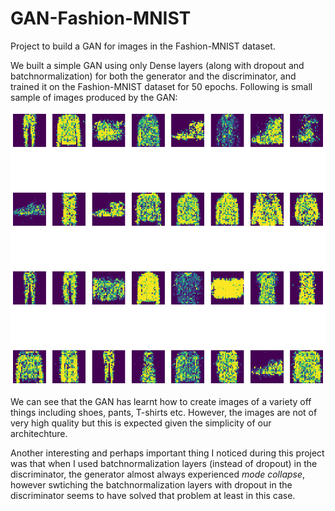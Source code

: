 # GAN-Fashion-MNIST
Project to build a GAN for images in the Fashion-MNIST dataset. 

We built a simple GAN using only Dense layers (along with dropout and batchnormalization) for both the generator and the discriminator, and trained it on the Fashion-MNIST dataset for 50 epochs. Following is small sample of images produced by the GAN:

![Sample images produced by the GAN](Sample-GAN-Images/download.png)

We can see that the GAN has learnt how to create images of a variety off things including shoes, pants, T-shirts etc. However, the images are not of very high quality but this is expected given the simplicity of our architechture. 

Another interesting and perhaps important thing I noticed during this project was that when I used batchnormalization layers (instead of dropout) in the discriminator, the generator almost always experienced _mode collapse_, however swtiching the batchnormalization layers with dropout in the discriminator seems to have solved that problem at least in this case. 
